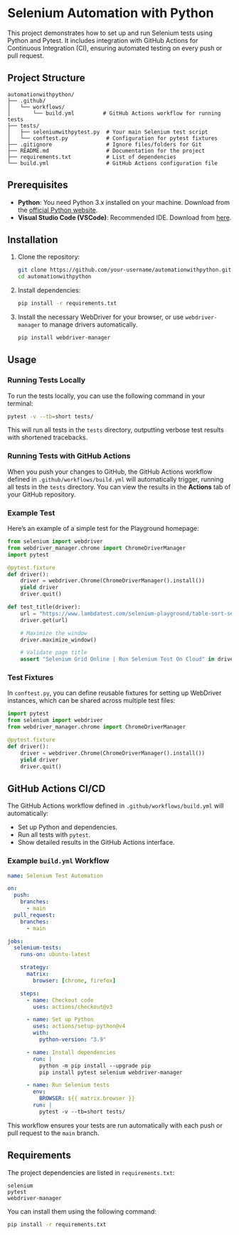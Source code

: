 # Selenium Automation with Python

This project demonstrates how to set up and run Selenium tests using Python and Pytest. It includes integration with GitHub Actions for Continuous Integration (CI), ensuring automated testing on every push or pull request.

## Project Structure

```
automationwithpython/
├── .github/
│   └── workflows/
│       └── build.yml         # GitHub Actions workflow for running tests
├── tests/
│   ├── seleniumwithpytest.py  # Your main Selenium test script
│   └── conftest.py            # Configuration for pytest fixtures
├── .gitignore                 # Ignore files/folders for Git
├── README.md                  # Documentation for the project
├── requirements.txt           # List of dependencies
└── build.yml                  # GitHub Actions configuration file
```

## Prerequisites

- **Python**: You need Python 3.x installed on your machine. Download from the [official Python website](https://www.python.org/downloads/).
- **Visual Studio Code (VSCode)**: Recommended IDE. Download from [here](https://code.visualstudio.com/).

## Installation

1. Clone the repository:

    ```bash
    git clone https://github.com/your-username/automationwithpython.git
    cd automationwithpython
    ```

2. Install dependencies:

    ```bash
    pip install -r requirements.txt
    ```

3. Install the necessary WebDriver for your browser, or use `webdriver-manager` to manage drivers automatically.

    ```bash
    pip install webdriver-manager
    ```

## Usage

### Running Tests Locally

To run the tests locally, you can use the following command in your terminal:

```bash
pytest -v --tb=short tests/
```

This will run all tests in the `tests` directory, outputting verbose test results with shortened tracebacks.

### Running Tests with GitHub Actions

When you push your changes to GitHub, the GitHub Actions workflow defined in `.github/workflows/build.yml` will automatically trigger, running all tests in the `tests` directory. You can view the results in the **Actions** tab of your GitHub repository.

### Example Test

Here’s an example of a simple test for the Playground homepage:

```python
from selenium import webdriver
from webdriver_manager.chrome import ChromeDriverManager
import pytest

@pytest.fixture
def driver():
    driver = webdriver.Chrome(ChromeDriverManager().install())
    yield driver
    driver.quit()

def test_title(driver):
    url = "https://www.lambdatest.com/selenium-playground/table-sort-search-demo"
    driver.get(url)

    # Maximize the window
    driver.maximize_window()

    # Validate page title
    assert "Selenium Grid Online | Run Selenium Test On Cloud" in driver.title, "Page title does not match"
```

### Test Fixtures

In `conftest.py`, you can define reusable fixtures for setting up WebDriver instances, which can be shared across multiple test files:

```python
import pytest
from selenium import webdriver
from webdriver_manager.chrome import ChromeDriverManager

@pytest.fixture
def driver():
    driver = webdriver.Chrome(ChromeDriverManager().install())
    yield driver
    driver.quit()
```

## GitHub Actions CI/CD

The GitHub Actions workflow defined in `.github/workflows/build.yml` will automatically:

- Set up Python and dependencies.
- Run all tests with `pytest`.
- Show detailed results in the GitHub Actions interface.

### Example `build.yml` Workflow

```yaml
name: Selenium Test Automation

on:
  push:
    branches:
      - main
  pull_request:
    branches:
      - main

jobs:
  selenium-tests:
    runs-on: ubuntu-latest

    strategy:
      matrix:
        browser: [chrome, firefox]

    steps:
      - name: Checkout code
        uses: actions/checkout@v3

      - name: Set up Python
        uses: actions/setup-python@v4
        with:
          python-version: "3.9"

      - name: Install dependencies
        run: |
          python -m pip install --upgrade pip
          pip install pytest selenium webdriver-manager

      - name: Run Selenium tests
        env:
          BROWSER: ${{ matrix.browser }}
        run: |
          pytest -v --tb=short tests/

```

This workflow ensures your tests are run automatically with each push or pull request to the `main` branch.

## Requirements

The project dependencies are listed in `requirements.txt`:

```
selenium
pytest
webdriver-manager
```

You can install them using the following command:

```bash
pip install -r requirements.txt
```


